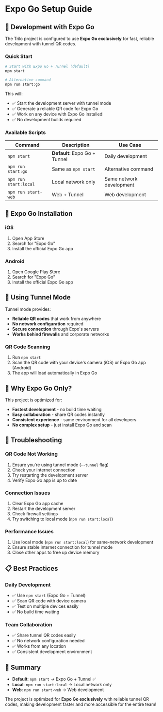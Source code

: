 # Expo Go Setup Guide

## 🚀 **Development with Expo Go**

The Trilo project is configured to use **Expo Go exclusively** for fast, reliable development with tunnel QR codes.

### **Quick Start**

```bash
# Start with Expo Go + Tunnel (default)
npm start

# Alternative command
npm run start:go
```

This will:
- ✅ Start the development server with tunnel mode
- ✅ Generate a reliable QR code for Expo Go
- ✅ Work on any device with Expo Go installed
- ✅ No development builds required

### **Available Scripts**

| Command | Description | Use Case |
|---------|-------------|----------|
| `npm start` | **Default**: Expo Go + Tunnel | Daily development |
| `npm run start:go` | Same as `npm start` | Alternative command |
| `npm run start:local` | Local network only | Same network development |
| `npm run start-web` | Web + Tunnel | Web development |

## 📱 **Expo Go Installation**

### **iOS**
1. Open App Store
2. Search for "Expo Go"
3. Install the official Expo Go app

### **Android**
1. Open Google Play Store
2. Search for "Expo Go"
3. Install the official Expo Go app

## 🔗 **Using Tunnel Mode**

Tunnel mode provides:
- **Reliable QR codes** that work from anywhere
- **No network configuration** required
- **Secure connection** through Expo's servers
- **Works behind firewalls** and corporate networks

### **QR Code Scanning**
1. Run `npm start`
2. Scan the QR code with your device's camera (iOS) or Expo Go app (Android)
3. The app will load automatically in Expo Go

## 🎯 **Why Expo Go Only?**

This project is optimized for:
- **Fastest development** - no build time waiting
- **Easy collaboration** - share QR codes instantly
- **Consistent experience** - same environment for all developers
- **No complex setup** - just install Expo Go and scan

## 🔧 **Troubleshooting**

### **QR Code Not Working**
1. Ensure you're using tunnel mode (`--tunnel` flag)
2. Check your internet connection
3. Try restarting the development server
4. Verify Expo Go app is up to date

### **Connection Issues**
1. Clear Expo Go app cache
2. Restart the development server
3. Check firewall settings
4. Try switching to local mode (`npm run start:local`)

### **Performance Issues**
1. Use local mode (`npm run start:local`) for same-network development
2. Ensure stable internet connection for tunnel mode
3. Close other apps to free up device memory

## 📋 **Best Practices**

### **Daily Development**
- ✅ Use `npm start` (Expo Go + Tunnel)
- ✅ Scan QR code with device camera
- ✅ Test on multiple devices easily
- ✅ No build time waiting

### **Team Collaboration**
- ✅ Share tunnel QR codes easily
- ✅ No network configuration needed
- ✅ Works from any location
- ✅ Consistent development environment

## 🎯 **Summary**

- **Default**: `npm start` → Expo Go + Tunnel ✅
- **Local**: `npm run start:local` → Local network only
- **Web**: `npm run start-web` → Web development

The project is optimized for **Expo Go exclusively** with reliable tunnel QR codes, making development faster and more accessible for the entire team!
